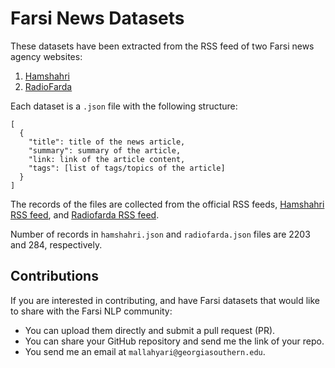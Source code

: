 # Farsi News Datasets

These datasets have been extracted from the RSS feed of two Farsi news agency websites:

1. [Hamshahri](https://www.hamshahrionline.ir/)
2. [RadioFarda](https://www.radiofarda.com/)

Each dataset is a `.json` file with the following structure:

```
[
  {
    "title": title of the news article,
    "summary": summary of the article,
    "link: link of the article content,
    "tags": [list of tags/topics of the article]
  }
]
```

The records of the files are collected from the official RSS feeds, [Hamshahri RSS feed](https://www.hamshahrionline.ir/rss-help), and [Radiofarda RSS feed](https://www.radiofarda.com/rssfeeds).

Number of records in `hamshahri.json` and `radiofarda.json` files are 2203 and 284, respectively.

## Contributions

If you are interested in contributing, and have Farsi datasets that would like to share with the Farsi NLP community:

- You can upload them directly and submit a pull request (PR).
- You can share your GitHub repository and send me the link of your repo.
- You send me an email at `mallahyari@georgiasouthern.edu`.
